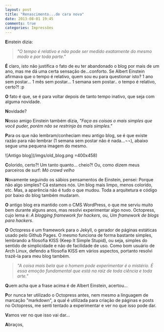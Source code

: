 ```yaml
---
layout: post
title: "Renascimento...de cara nova"
date: 2013-08-01 19:45
comments: true
categories: Impressões
---
```

**E**instein dizia:

> *"O tempo é relativo e não pode ser medido exatamente do mesmo modo e por toda parte."*

**É** claro, isto não justifica o fato de eu ter abandonado o blog por mais de um ano, mas me dá uma certa sensação de...conforto. Se Albert Einstein afirmava que o tempo é relativo, quem sou eu para questionar isto? 1 ano sem postar... 1 mês sem postar... 1 semana sem postar.. o tempo é relativo, certo?! :p

**O** fato é que, se é para voltar depois de tanto tempo inativo, que seja com alguma novidade.

**N**ovidade?

**N**osso amigo Einstein também dizia, *"Faça as coisas o mais simples que você puder, porém não se restrinja às mais simples."*

**P**ara os que não lembram/conheciam meu antigo blog, se é que existe razão para não lembrar (1 semana sem postar não é nada...¬¬), abaixo segue uma pequena imagem do mesmo.

![Antigo blog](/imgs/old_blog.png =400x458)

**C**olorido, certo?! Um tanto quanto... cheio?! Ou, como dizem meus parceiros de surf: *Mó crowd velho*

**N**ovamente seguindo os sábios pensamentos de Einstein, pensei: Porque não algo simples? Cá estamos nós. Um blog mais limpo, menos colorido, etc. Mas, a aparência não é tudo o que mudou. Toda a arquitetura e código por baixo do blog também mudaram.

**O** antigo blog era mantido com o CMS WordPress, o que me serviu muito bem durante alguns anos, mas resolvi experimentar algo novo. Octopress, cujo lema é: *A blogging framework for hackers*, ou, *Um framework de blogs para hackers*.

**O** Octopress é um framework para o Jekyll, o gerador de páginas estáticas usado pelo Github Pages. O mesmo funciona de forma bastante simples, lembrando a filosofia KISS (Keep It Simple Stupid), ou seja, simples do sentido de simplicidade e não de facilidade de uso. Como bom usuário de Arch Linux, defendo a filosofia KISS em vários aspectos, portanto resolvi trazê-la para meu blog também.

>*"A coisa mais bela que o homem pode experimentar é o mistério. É essa emoção fundamental que está na raiz de toda ciência e toda arte."*

**Q**uem acha que a frase acima é de Albert Einstein, acertou...

**P**or nunca ter utilizado o Octopress antes, nem mesmo a linguagem de marcação "markdown", a qual é utilizada para criação de páginas e posts no Octopress, me senti tentado a experimentar e ver no que isso pode dar.

**V**amos ver no que isso vai dar...

**A**braços,